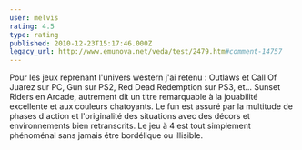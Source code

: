 ```yaml
---
user: melvis
rating: 4.5
type: rating
published: 2010-12-23T15:17:46.000Z
legacy_url: http://www.emunova.net/veda/test/2479.htm#comment-14757
---
```

Pour les jeux reprenant l'univers western j'ai retenu : Outlaws et Call Of Juarez sur PC, Gun sur PS2, Red Dead Redemption sur PS3, et... Sunset Riders en Arcade, autrement dit un titre remarquable à la jouabilité excellente et aux couleurs chatoyants. Le fun est assuré par la multitude de phases d'action et l'originalité des situations avec des décors et environnements bien retranscrits. Le jeu à 4 est tout simplement phénoménal sans jamais étre bordélique ou illisible.